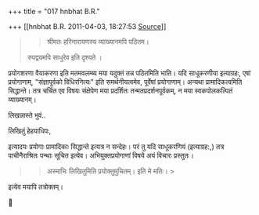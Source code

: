 +++
title = "017 hnbhat B.R."

+++
[[hnbhat B.R.	2011-04-03, 18:27:53 [Source](https://groups.google.com/g/samskrita/c/Fo2z2hYBUt8)]]





> 
> > श्रीमतः हरिनारायणस्य व्याख्यानमपि पठितम।  
>   
> रुपद्वयमपि साधुरेव इति दृश्यते ।  
>   
> > 
> > 
> > 

  

  

प्रयोगशरणा वैयाकरणा इति मतमवलम्ब्य मया यदुक्तं तन्न पठितमिति भाति। यदि
साधूकरणीया इत्याग्रहः, एषां प्रयोगाणाम्, "संज्ञापूर्वको विधिरनित्यः" इति समर्थनीयत्वमेव, पूर्वेषां प्रयोगाणाम्। अन्यथा प्रामादिकत्वमिति सिद्धान्ते। तत्र चर्चित एव विषयः संक्षेपेण मया प्रदर्शितः तन्मतप्रदर्शनपूर्वकम्, न मया स्वकपोलकल्पितं व्याख्यानम्।

  

लिखन्नास्ते भुवं..

लिखितुं हेहयाधिपः,

इत्यादयः प्रयोगाः प्रामादिकाः सिद्धान्ते इत्यत्र न सन्देहः। परं तु यदि साधूकरणियं (इत्याग्रह:,) तत्र पाचीनैराश्रितः पन्थाः सूचित इत्येव। अभियुक्तप्रयोगाणां विषये अयं विचारः प्रस्तुतः।

  

> 
> > अस्माभिः लिखितुमिति प्रयोक्तुमुचितम्। इति मे मतिः। >
> 
> > 
> >   
> > 

  

इत्येव मयापि तत्रोक्तम्।



